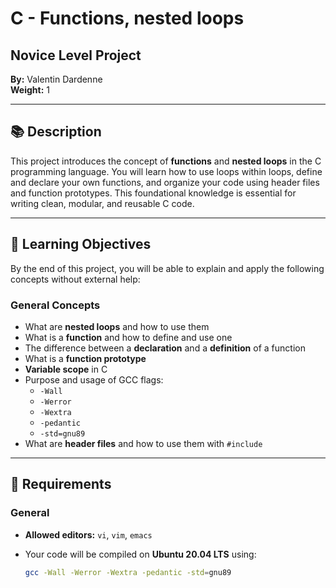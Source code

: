 # C - Functions, nested loops

## Novice Level Project  
**By:** Valentin Dardenne  
**Weight:** 1

---

## 📚 Description

This project introduces the concept of **functions** and **nested loops** in the C programming language. You will learn how to use loops within loops, define and declare your own functions, and organize your code using header files and function prototypes. This foundational knowledge is essential for writing clean, modular, and reusable C code.

---

## 🎯 Learning Objectives

By the end of this project, you will be able to explain and apply the following concepts without external help:

### General Concepts

- What are **nested loops** and how to use them
- What is a **function** and how to define and use one
- The difference between a **declaration** and a **definition** of a function
- What is a **function prototype**
- **Variable scope** in C
- Purpose and usage of GCC flags:
  - `-Wall`
  - `-Werror`
  - `-Wextra`
  - `-pedantic`
  - `-std=gnu89`
- What are **header files** and how to use them with `#include`

---

## 📁 Requirements

### General

- **Allowed editors:** `vi`, `vim`, `emacs`
- Your code will be compiled on **Ubuntu 20.04 LTS** using:
  
  ```bash
  gcc -Wall -Werror -Wextra -pedantic -std=gnu89

